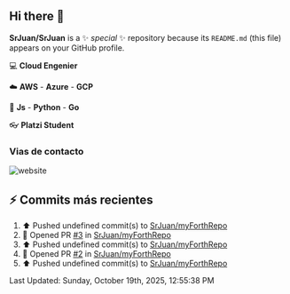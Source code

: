 ## Hi there 👋

**SrJuan/SrJuan** is a ✨ _special_ ✨ repository because its `README.md` (this file) appears on your GitHub profile.


:computer: **Cloud Engenier**

:cloud: **AWS** - **Azure** - **GCP**

:book: **Js** - **Python** - **Go**

:eyeglasses: **Platzi Student**

### Vias de contacto
![website](https://www.linkedin.com/in/juan-urriago)


## :zap: Commits más recientes
<!--RECENT_ACTIVITY:start-->
1. ⬆️ Pushed undefined commit(s) to [SrJuan/myForthRepo](https://github.com/SrJuan/myForthRepo)<br>
2. 💪 Opened PR [#3](undefined) in [SrJuan/myForthRepo](https://github.com/SrJuan/myForthRepo)<br>
3. ⬆️ Pushed undefined commit(s) to [SrJuan/myForthRepo](https://github.com/SrJuan/myForthRepo)<br>
4. 💪 Opened PR [#2](undefined) in [SrJuan/myForthRepo](https://github.com/SrJuan/myForthRepo)<br>
5. ⬆️ Pushed undefined commit(s) to [SrJuan/myForthRepo](https://github.com/SrJuan/myForthRepo)<br>
<!--RECENT_ACTIVITY:end-->
<!--RECENT_ACTIVITY:last_update--> 
Last Updated: Sunday, October 19th, 2025, 12:55:38 PM
<!--RECENT_ACTIVITY:last_update_end-->
